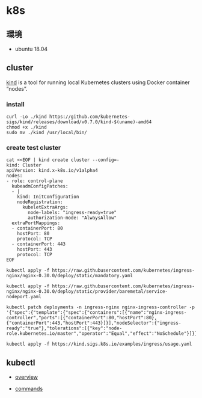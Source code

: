 # k8s

## 環境

* ubuntu 18.04


## cluster

[kind](https://kind.sigs.k8s.io/docs/user/quick-start/) is a tool for running local Kubernetes clusters using Docker container “nodes”.

### install

```
curl -Lo ./kind https://github.com/kubernetes-sigs/kind/releases/download/v0.7.0/kind-$(uname)-amd64
chmod +x ./kind
sudo mv ./kind /usr/local/bin/
```

### create test cluster

```
cat <<EOF | kind create cluster --config=-
kind: Cluster
apiVersion: kind.x-k8s.io/v1alpha4
nodes:
- role: control-plane
  kubeadmConfigPatches:
  - |
    kind: InitConfiguration
    nodeRegistration:
      kubeletExtraArgs:
        node-labels: "ingress-ready=true"
        authorization-mode: "AlwaysAllow"
  extraPortMappings:
  - containerPort: 80
    hostPort: 80
    protocol: TCP
  - containerPort: 443
    hostPort: 443
    protocol: TCP
EOF
```

```
kubectl apply -f https://raw.githubusercontent.com/kubernetes/ingress-nginx/nginx-0.30.0/deploy/static/mandatory.yaml
```

```
kubectl apply -f https://raw.githubusercontent.com/kubernetes/ingress-nginx/nginx-0.30.0/deploy/static/provider/baremetal/service-nodeport.yaml
```
```
kubectl patch deployments -n ingress-nginx nginx-ingress-controller -p '{"spec":{"template":{"spec":{"containers":[{"name":"nginx-ingress-controller","ports":[{"containerPort":80,"hostPort":80},{"containerPort":443,"hostPort":443}]}],"nodeSelector":{"ingress-ready":"true"},"tolerations":[{"key":"node-role.kubernetes.io/master","operator":"Equal","effect":"NoSchedule"}]}}}}'
```

```
kubectl apply -f https://kind.sigs.k8s.io/examples/ingress/usage.yaml
```

## kubectl

* [overview](https://kubernetes.io/zh/docs/reference/kubectl/overview/)

* [commands](https://kubernetes.io/docs/reference/generated/kubectl/kubectl-commands)

